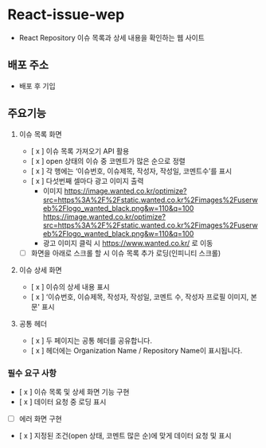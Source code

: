 # React-issue-wep

- React Repository 이슈 목록과 상세 내용을 확인하는 웹 사이트

## 배포 주소

- 배포 후 기입

## 주요기능

1. 이슈 목록 화면

   - [ x ] 이슈 목록 가져오기 API 활용
   - [ x ] open 상태의 이슈 중 코멘트가 많은 순으로 정렬
   - [ x ] 각 행에는 ‘이슈번호, 이슈제목, 작성자, 작성일, 코멘트수’를 표시
   - [ x ] 다섯번째 셀마다 광고 이미지 출력
     - 이미지
       https://image.wanted.co.kr/optimize?src=https%3A%2F%2Fstatic.wanted.co.kr%2Fimages%2Fuserweb%2Flogo_wanted_black.png&w=110&q=100
       https://image.wanted.co.kr/optimize?src=https%3A%2F%2Fstatic.wanted.co.kr%2Fimages%2Fuserweb%2Flogo_wanted_black.png&w=110&q=100
     - 광고 이미지 클릭 시 https://www.wanted.co.kr/ 로 이동
   - [ ] 화면을 아래로 스크롤 할 시 이슈 목록 추가 로딩(인피니티 스크롤)

2. 이슈 상세 화면
   - [ x ] 이슈의 상세 내용 표시
   - [ x ] ‘이슈번호, 이슈제목, 작성자, 작성일, 코멘트 수, 작성자 프로필 이미지, 본문' 표시
3. 공통 헤더
   - [ x ] 두 페이지는 공통 헤더를 공유합니다.
   - [ x ] 헤더에는 Organization Name / Repository Name이 표시됩니다.

### 필수 요구 사항

- [ x ] 이슈 목록 및 상세 화면 기능 구현
- [ x ] 데이터 요청 중 로딩 표시
- [ ] 에러 화면 구현
- [ x ] 지정된 조건(open 상태, 코멘트 많은 순)에 맞게 데이터 요청 및 표시
